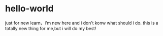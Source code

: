 # hello-world
just for new learn，i‘m new here and i don't konw what should i do. this is a totally new thing for me,but i will do my best! 

